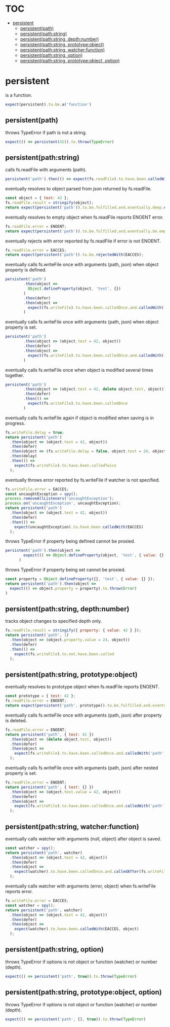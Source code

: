 # TOC
   - [persistent](#persistent)
     - [persistent(path)](#persistent-persistentpath)
     - [persistent(path:string)](#persistent-persistentpathstring)
     - [persistent(path:string, depth:number)](#persistent-persistentpathstring-depthnumber)
     - [persistent(path:string, prototype:object)](#persistent-persistentpathstring-prototypeobject)
     - [persistent(path:string, watcher:function)](#persistent-persistentpathstring-watcherfunction)
     - [persistent(path:string, option)](#persistent-persistentpathstring-option)
     - [persistent(path:string, prototype:object, option)](#persistent-persistentpathstring-prototypeobject-option)
<a name=""></a>
 
<a name="persistent"></a>
# persistent
is a function.

```js
expect(persistent).to.be.a('function')
```

<a name="persistent-persistentpath"></a>
## persistent(path)
throws TypeError if path is not a string.

```js
expect(() => persistent(42)).to.throw(TypeError)
```

<a name="persistent-persistentpathstring"></a>
## persistent(path:string)
calls fs.readFile with arguments (path).

```js
persistent('path').then(() => expect(fs.readFile).to.have.been.calledWith('path'))
```

eventually resolves to object parsed from json returned by fs.readFile.

```js
const object = { test: 42 };
fs.readFile.result = stringify(object);
return expect(persistent('path')).to.be.fulfilled.and.eventually.deep.equal(object);
```

eventually resolves to empty object when fs.readFile reports ENOENT error.

```js
fs.readFile.error = ENOENT;
return expect(persistent('path')).to.be.fulfilled.and.eventually.be.empty;
```

eventually rejects with error reported by fs.readFile if error is not ENOENT.

```js
fs.readFile.error = EACCES;
return expect(persistent('path')).to.be.rejectedWith(EACCES);
```

eventually calls fs.writeFile once with arguments (path, json) when object property is defined.

```js
persistent('path')
        .then(object =>
          Object.defineProperty(object, 'test', {})
        )
        .then(defer)
        .then(object =>
          expect(fs.writeFile).to.have.been.calledOnce.and.calledWith('path', stringify(object))
        )
```

eventually calls fs.writeFile once with arguments (path, json) when object property is set.

```js
persistent('path')
        .then(object => (object.test = 42, object))
        .then(defer)
        .then(object =>
          expect(fs.writeFile).to.have.been.calledOnce.and.calledWith('path', stringify(object))
        )
```

eventually calls fs.writeFile once when object is modified several times together.

```js
persistent('path')
        .then(object => (object.test = 42, delete object.test, object))
        .then(defer)
        .then(() =>
          expect(fs.writeFile).to.have.been.calledOnce
        )
```

eventually calls fs.writeFile again if object is modified when saving is in progress.

```js
fs.writeFile.delay = true;
return persistent('path')
  .then(object => (object.test = 42, object))
  .then(defer)
  .then(object => (fs.writeFile.delay = false, object.test = 24, object))
  .then(delay)
  .then(() =>
    expect(fs.writeFile).to.have.been.calledTwice
  );
```

eventually throws error reported by fs.writeFile if watcher is not specified.

```js
fs.writeFile.error = EACCES;
const uncaughtException = spy();
process.removeAllListeners('uncaughtException');
process.on('uncaughtException', uncaughtException);
return persistent('path')
  .then(object => (object.test = 42, object))
  .then(defer)
  .then(() =>
    expect(uncaughtException).to.have.been.calledWith(EACCES)
  );
```

throws TypeError if property being defined cannot be proxied.

```js
persistent('path').then(object =>
        expect(() => Object.defineProperty(object, 'test', { value: {} })).to.throw(TypeError)
      )
```

throws TypeError if property being set cannot be proxied.

```js
const property = Object.defineProperty({}, 'test', { value: {} });
return persistent('path').then(object =>
  expect(() => object.property = property).to.throw(Error)
)
```

<a name="persistent-persistentpathstring-depthnumber"></a>
## persistent(path:string, depth:number)
tracks object changes to specified depth only.

```js
fs.readFile.result = stringify({ property: { value: 42 } });
return persistent('path', 1)
  .then(object => (object.property.value = 24, object))
  .then(defer)
  .then(() =>
    expect(fs.writeFile).to.not.have.been.called
  );
```

<a name="persistent-persistentpathstring-prototypeobject"></a>
## persistent(path:string, prototype:object)
eventually resolves to prototype object when fs.readFile reports ENOENT.

```js
const prototype = { test: 42 };
fs.readFile.error = ENOENT;
return expect(persistent('path', prototype)).to.be.fulfilled.and.eventually.deep.equal(prototype);
```

eventually calls fs.writeFile once with arguments (path, json) after property is deleted.

```js
fs.readFile.error = ENOENT;
return persistent('path', { test: 42 })
  .then(object => (delete object.test, object))
  .then(defer)
  .then(object =>
    expect(fs.writeFile).to.have.been.calledOnce.and.calledWith('path', stringify(object))
  );
```

eventually calls fs.writeFile once with arguments (path, json) after nested property is set.

```js
fs.readFile.error = ENOENT;
return persistent('path', { test: {} })
  .then(object => (object.test.value = 42, object))
  .then(defer)
  .then(object =>
    expect(fs.writeFile).to.have.been.calledOnce.and.calledWith('path', stringify(object))
  );
```

<a name="persistent-persistentpathstring-watcherfunction"></a>
## persistent(path:string, watcher:function)
eventually calls watcher with arguments (null, object) after object is saved.

```js
const watcher = spy();
return persistent('path', watcher)
  .then(object => (object.test = 42, object))
  .then(defer)
  .then(object =>
    expect(watcher).to.have.been.calledOnce.and.calledAfter(fs.writeFile).and.calledWith(null, object)
  );
```

eventually calls watcher with arguments (error, object) when fs.writeFile reports error.

```js
fs.writeFile.error = EACCES;
const watcher = spy();
return persistent('path', watcher)
  .then(object => (object.test = 42, object))
  .then(defer)
  .then(object =>
    expect(watcher).to.have.been.calledWith(EACCES, object)
  );
```

<a name="persistent-persistentpathstring-option"></a>
## persistent(path:string, option)
throws TypeError if options is not object or function (watcher) or number (depth).

```js
expect(() => persistent('path', true)).to.throw(TypeError)
```

<a name="persistent-persistentpathstring-prototypeobject-option"></a>
## persistent(path:string, prototype:object, option)
throws TypeError if options is not object or function (watcher) or number (depth).

```js
expect(() => persistent('path', [], true)).to.throw(TypeError)
```

